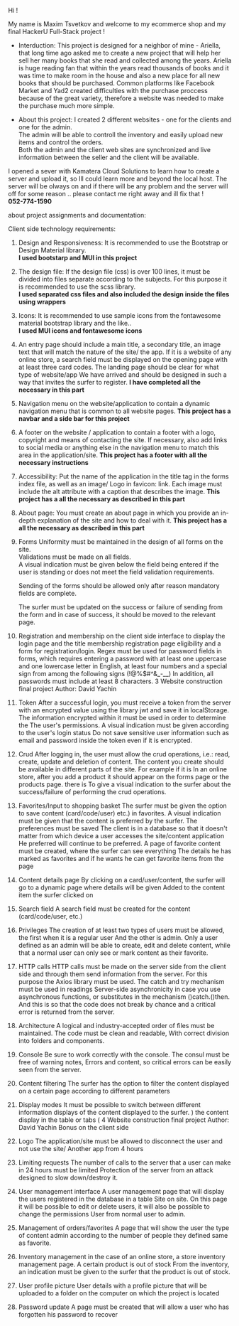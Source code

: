 Hi !

My name is Maxim Tsvetkov and welcome to my ecommerce shop and my final HackerU Full-Stack project !

- Interduction:
  This project is designed for a neighbor of mine - Ariella, that long time ago asked me to create a new project that will help her sell her many books that she read and collected among the years.
  Ariella is huge reading fan that within the years read thousands of books and it was time to make room in the house and also a new place for all new books that should be purchased.
  Common platforms like Facebook Market and Yad2 created difficulties with the purchase proccess because of the great variety, therefore a website was needed to make the purchase much more simple.

- About this project:
  I created 2 different websites - one for the clients and one for the admin. <br/>
  The admin will be able to controll the inventory and easily upload new items and control the orders. <br/>
  Both the admin and the client web sites are synchronized and live information between the seller and the client will be available.

I opened a sever with Kamatera Cloud Solutions to learn how to create a server and upload it, so Ill could learn more and beyond the local host.
The server will be olways on and if there will be any problem and the server will off for some reason .. please contact me right away and ill fix that ! <br/>
**052-774-1590**

about project assignments and documentation: <br/>

Client side technology requirements:

1. Design and Responsiveness:
   It is recommended to use the Bootstrap or Design Material library. <br/>
   **I used bootstarp and MUI in this project**

2. The design file:
   If the design file (css) is over 100 lines, it must be divided into files
   separate according to the subjects. For this purpose it is recommended to use the scss library. <br/>
   **I used separated css files and also included the design inside the files using wrappers**

3. Icons:
   It is recommended to use sample icons from the fontawesome material bootstrap library
   and the like.. <br/>
   **I used MUI icons and fontawesome icons**

4. An entry page should include a main title, a secondary title, an image text that will match the nature of the site/
   the app. If it is a website of any online store, a search field must be displayed on the opening page
   with at least three card codes. The landing page should be clear for what type of website/app
   We have arrived and should be designed in such a way that invites the surfer to register.
   **I have completed all the necessary in this part**

5. Navigation menu on the website/application to contain a dynamic navigation menu that is common to all website pages.
   **This project has a navbar and a side bar for this project**

6. A footer on the website / application to contain a footer with a logo, copyright and means of contacting
   the site. If necessary, also add links to social media or anything else in the navigation menu
   to match this area in the application/site.
   **This project has a footer with all the necessary instructions**

7. Accessibility:
   Put the name of the application in the title tag in the forms index file, as well as an image/
   Logo in favicon: link.
   Each image must include the alt attribute with a caption that describes the image.
   **This project has a all the necessary as described in this part**

8. About page:
   You must create an about page in which you provide an in-depth explanation of the site and how to deal with it.
   **This project has a all the necessary as described in this part**

9. Forms Uniformity must be maintained in the design of all forms on the site. <br/>
   Validations must be made on all fields. <br/>
   A visual indication must be given below the field being entered if the user is standing
   or does not meet the field validation requirements.

   Sending of the forms should be allowed only after reason mandatory fields are complete.
   
   The surfer must be updated on the success or failure of sending from the form and in case of success, it should be moved to the relevant page.
   
10. Registration and membership on the client side interface to display the login page and the title membership registration page
    eligibility and a form for registration/login. Regex must be used for password fields in forms,
    which requires entering a password with at least one uppercase and one lowercase letter in English, at least four
    numbers and a special sign from among the following signs (!@%$#^&\_-\_\_) In addition, all passwords must include at least
    8 characters.
    3
    Website construction final project Author: David Yachin
11. Token After a successful login, you must receive a token from the server with an encrypted value using the library
    jwt and save it in localStorage. The information encrypted within it must be used in order to determine the
    The user's permissions. A visual indication must be given according to the user's login status
    Do not save sensitive user information such as email and password inside the token even if it is encrypted.
12. Crud After logging in, the user must allow the crud operations, i.e.: read, create, update
    and deletion of content. The content you create should be available in different parts of the site. For example if it is
    In an online store, after you add a product it should appear on the forms page or the products page. there is
    To give a visual indication to the surfer about the success/failure of performing the crud operations.
13. Favorites/Input to shopping basket The surfer must be given the option to save content (card/code/user)
    etc.) in favorites. A visual indication must be given that the content is preferred by the surfer. The preferences must be saved
    The client is in a database so that it doesn't matter from which device a user accesses the site/content application
    He preferred will continue to be preferred. A page of favorite content must be created, where the surfer can see everything
    The details he has marked as favorites and if he wants he can get favorite items from the page
14. Content details page By clicking on a card/user/content, the surfer will go to a dynamic page where details will be given
    Added to the content item the surfer clicked on
15. Search field A search field must be created for the content (card/code/user, etc.)
16. Privileges The creation of at least two types of users must be allowed, the first when it is a regular user
    And the other is admin. Only a user defined as an admin will be able to create, edit and delete content, while
    that a normal user can only see or mark content as their favorite.
17. HTTP calls HTTP calls must be made on the server side from the client side and through them send information
    from the server. For this purpose the Axios library must be used. The catch and try mechanism must be used in readings
    Server-side asynchronicity in case you use asynchronous functions, or substitutes in the mechanism
    ()catch.()then. And this is so that the code does not break by chance and a critical error is returned from the server.
18. Architecture A logical and industry-accepted order of files must be maintained. The code must be clean and readable,
    With correct division into folders and components.
19. Console Be sure to work correctly with the console. The consul must be free of warning notes,
    Errors and content, so critical errors can be easily seen from the server.
20. Content filtering The surfer has the option to filter the content displayed on a certain page according to different parameters
21. Display modes It must be possible to switch between different information displays of the content displayed to the surfer. ) the content display
    in the table or tabs (
    4
    Website construction final project Author: David Yachin
    Bonus on the client side
22. Logo The application/site must be allowed to disconnect the user and not use the site/
    Another app from 4 hours
23. Limiting requests The number of calls to the server that a user can make in 24 hours must be limited
    Protection of the server from an attack designed to slow down/destroy it.
24. User management interface A user management page that will display the users registered in the database in a table
    Site on site. On this page it will be possible to edit or delete users, it will also be possible to change the permissions
    User from normal user to admin.
25. Management of orders/favorites A page that will show the user the type of content admin according to the number of people they defined
    same as favorite.
26. Inventory management in the case of an online store, a store inventory management page. A certain product is out of stock
    From the inventory, an indication must be given to the surfer that the product is out of stock.
27. User profile picture User details with a profile picture that will be uploaded to a folder on the computer
    on which the project is located
28. Password update A page must be created that will allow a user who has forgotten his password to recover
